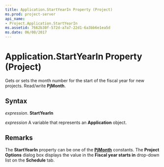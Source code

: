```yaml
---
title: Application.StartYearIn Property (Project)
ms.prod: project-server
api_name:
- Project.Application.StartYearIn
ms.assetid: 7662b30f-572d-a7a7-22d1-6a3bb6e1ea5d
ms.date: 06/08/2017
---
```



# Application.StartYearIn Property (Project)

Gets or sets the month number for the start of the fiscal year for new projects. Read/write  **PjMonth**.


## Syntax

 _expression_. **StartYearIn**

 _expression_ A variable that represents an **Application** object.


## Remarks

The  **StartYearIn** property can be one of the **[PjMonth](Project.PjMonth.md)** constants. The **Project Options** dialog box displays the value in the **Fiscal year starts in** drop-down list on the **Schedule** tab.


